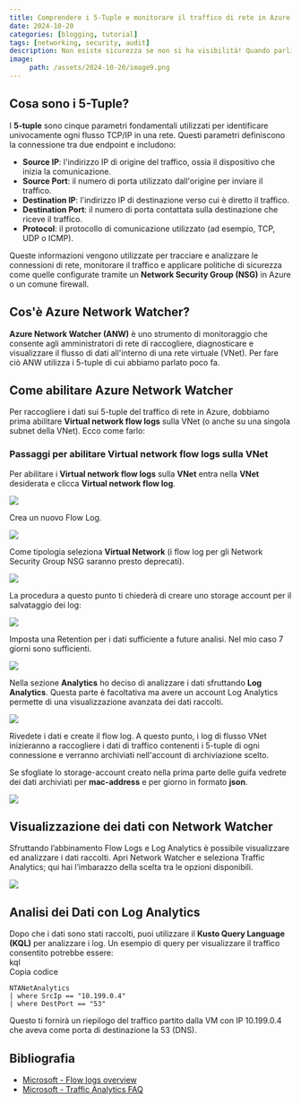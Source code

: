 ```yaml
---
title: Comprendere i 5-Tuple e monitorare il traffico di rete in Azure con Network Watcher e Log Analytics
date: 2024-10-20
categories: [blogging, tutorial]
tags: [networking, security, audit]
description: Non esiste sicurezza se non si ha visibilità! Quando parliamo di traffico di rete e sicurezza, i 5-tuple sono fondamentali per comprendere come il flusso di dati scorre tra i dispositivi. In questo articolo, esploreremo cosa sono i 5-tuple, come abilitare Network Watcher in Azure per monitorare il traffico e come analizzare i dati attraverso Log Analytics.
image:
     path: /assets/2024-10-20/image9.png
---
```

## Cosa sono i 5-Tuple?

I **5-tuple** sono cinque parametri fondamentali utilizzati per identificare univocamente ogni flusso TCP/IP in una rete. Questi parametri definiscono la connessione tra due endpoint e includono:

* **Source IP**: l'indirizzo IP di origine del traffico, ossia il dispositivo che inizia la comunicazione.  
* **Source Port**: il numero di porta utilizzato dall'origine per inviare il traffico.  
* **Destination IP**: l'indirizzo IP di destinazione verso cui è diretto il traffico.  
* **Destination Port**: il numero di porta contattata sulla destinazione che riceve il traffico.  
* **Protocol**: il protocollo di comunicazione utilizzato (ad esempio, TCP, UDP o ICMP).

Queste informazioni vengono utilizzate per tracciare e analizzare le connessioni di rete, monitorare il traffico e applicare politiche di sicurezza come quelle configurate tramite un **Network Security Group (NSG)** in Azure o un comune firewall.

## Cos'è Azure Network Watcher?

**Azure Network Watcher (ANW)** è uno strumento di monitoraggio che consente agli amministratori di rete di raccogliere, diagnosticare e visualizzare il flusso di dati all'interno di una rete virtuale (VNet). Per fare ciò ANW utilizza i 5-tuple di cui abbiamo parlato poco fa.

## Come abilitare Azure Network Watcher

Per raccogliere i dati sui 5-tuple del traffico di rete in Azure, dobbiamo prima abilitare **Virtual network flow logs** sulla VNet (o anche su una singola subnet della VNet). Ecco come farlo:

### Passaggi per abilitare Virtual network flow logs sulla VNet

Per abilitare i **Virtual network flow logs** sulla **VNet** entra nella **VNet** desiderata e clicca **Virtual network flow log**.

![](/assets/2024-10-20/image3.png)

Crea un nuovo Flow Log.

![](/assets/2024-10-20/image7.png)

Come tipologia seleziona **Virtual Network** (i flow log per gli Network Security Group NSG saranno presto deprecati). 

![](/assets/2024-10-20/image4.png)

La procedura a questo punto ti chiederà di creare uno storage account per il salvataggio dei log:  

![](/assets/2024-10-20/image2.png)

Imposta una Retention per i dati sufficiente a future analisi. Nel mio caso 7 giorni sono sufficienti.  

![](/assets/2024-10-20/image6.png)

Nella sezione **Analytics** ho deciso di analizzare i dati sfruttando **Log Analytics**. Questa parte è facoltativa ma avere un account Log Analytics permette di una visualizzazione avanzata dei dati raccolti.  

![](/assets/2024-10-20/image5.png)

Rivedete i dati e create il flow log. A questo punto, i log di flusso VNet inizieranno a raccogliere i dati di traffico contenenti i 5-tuple di ogni connessione e verranno archiviati nell'account di archiviazione scelto.

Se sfogliate lo storage-account creato nella prima parte delle guifa vedrete dei dati archiviati per **mac-address** e per giorno in formato **json**.

![](/assets/2024-10-20/image8.png)

## Visualizzazione dei dati con Network Watcher

Sfruttando l’abbinamento Flow Logs e Log Analytics è possibile visualizzare ed analizzare i dati raccolti. Apri Network Watcher e seleziona Traffic Analytics; qui hai l’imbarazzo della scelta tra le opzioni disponibili.  

![](/assets/2024-10-20/image1.png)

## Analisi dei Dati con Log Analytics

Dopo che i dati sono stati raccolti, puoi utilizzare il **Kusto Query Language (KQL)** per analizzare i log. Un esempio di query per visualizzare il traffico consentito potrebbe essere:  
kql  
Copia codice  

```
NTANetAnalytics
| where SrcIp == "10.199.0.4" 
| where DestPort == "53"
```
Questo ti fornirà un riepilogo del traffico partito dalla VM con IP 10.199.0.4 che aveva come porta di destinazione la 53 (DNS).

## Bibliografia

- [Microsoft - Flow logs overview](https://learn.microsoft.com/en-us/azure/network-watcher/vnet-flow-logs-overview)  
- [Microsoft - Traffic Analytics FAQ](https://learn.microsoft.com/en-us/azure/network-watcher/traffic-analytics-faq)
